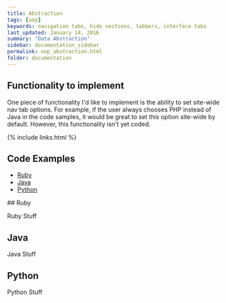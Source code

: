 ```yaml
---
title: Abstraction
tags: [oop]
keywords: navigation tabs, hide sections, tabbers, interface tabs
last_updated: January 14, 2016
summary: "Data Abstraction"
sidebar: documentation_sidebar
permalink: oop_abstraction.html
folder: documentation
---
```


## Functionality to implement

One piece of functionality I'd like to implement is the ability to set site-wide nav tab options. For example, if the user always chooses PHP instead of Java in the code samples, it would be great to set this option site-wide by default. However, this functionality isn't yet coded.

{% include links.html %}

## Code Examples

<ul id="profileTabs" class="nav nav-tabs">
    <li class="active"><a class="noCrossRef" href="#profile" data-toggle="tab">Ruby</a></li>
    <li><a class="noCrossRef" href="#java" data-toggle="tab">Java</a></li>
    <li><a class="noCrossRef" href="#python" data-toggle="tab">Python</a></li>
</ul>
  <div class="tab-content">
<div role="tabpanel" class="tab-pane active" id="profile" markdown="1">
## Ruby
  <p>Ruby Stuff</p>
</div>

  <div role="tabpanel" class="tab-pane" id="java">
      <h2>Java</h2>
      <p>
        Java Stuff
      </p>
  </div>

  <div role="tabpanel" class="tab-pane" id="python">
      <h2>Python</h2>
      <p>
        Python Stuff
      </p>
  </div>
</div>
